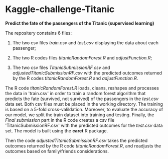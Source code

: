 # Kaggle-challenge-Titanic
**Predict the fate of the passengers of the Titanic (supervised learning)**

The repositery constains 6 files:

1. The two csv files *train.csv* and *test.csv* displaying the data about each passenger;

2. The two R codes files *titanicRandomForest.R* and *adjustFunction.R*;

3. The two csv files *TitanicSubmissionRF.csv* and *adjustedTitanicSubmissionRF.csv* with the predicted outcomes returned by the R codes *titanicRandomForest.R* and *adjustFunction.R*.

The R code *titanicRandomForest.R* loads, cleans, reshapes and processes the data in 'train.csv' in order to train a random forest algorithm that predicts the fate (survived, not survived) of the passengers in the *test.csv* data set. Both csv files must be placed in the working directory. The training is based on a 5-fold cross-valildation. Moreover, to evaluate the accuracy of our model, we split the train dataset into training and testing. Finally, the *Final submission* part in the R code creates a csv file 'TitanicSubmissionRF.csv' with the predicted outcomes for the *test.csv* data set. The model is built using the **caret** R package.

Then the code *adjustedTitanicSubmissionRF.csv* takes the predicted outcomes returned by the R code *titanicRandomForest.R*, and readjusts the outcomes based on family/friends considerations.



